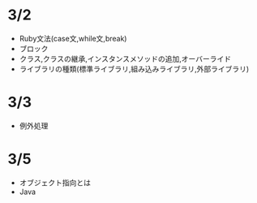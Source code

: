 # 3/2
- Ruby文法(case文,while文,break)
- ブロック
- クラス,クラスの継承,インスタンスメソッドの追加,オーバーライド
- ライブラリの種類(標準ライブラリ,組み込みライブラリ,外部ライブラリ)

# 3/3
- 例外処理

# 3/5
- オブジェクト指向とは
- Java
